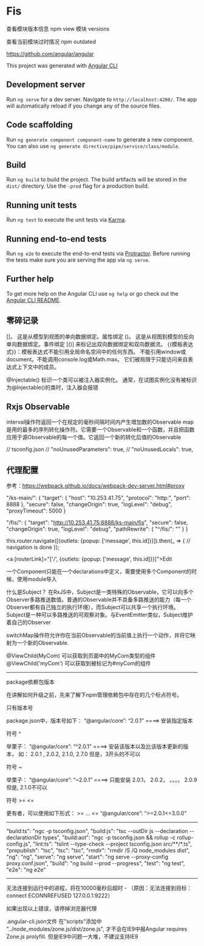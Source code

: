 # Fis

查看模块版本信息
npm view 模块 versions

查看当前模块过时情况
npm outdated

https://github.com/angular/angular

This project was generated with [Angular CLI](https://github.com/angular/angular-cli)

## Development server
Run `ng serve` for a dev server. Navigate to `http://localhost:4200/`. The app will automatically reload if you change any of the source files.

## Code scaffolding

Run `ng generate component component-name` to generate a new component. You can also use `ng generate directive/pipe/service/class/module`.

## Build

Run `ng build` to build the project. The build artifacts will be stored in the `dist/` directory. Use the `-prod` flag for a production build.

## Running unit tests

Run `ng test` to execute the unit tests via [Karma](https://karma-runner.github.io).

## Running end-to-end tests

Run `ng e2e` to execute the end-to-end tests via [Protractor](http://www.protractortest.org/).
Before running the tests make sure you are serving the app via `ng serve`.

## Further help

To get more help on the Angular CLI use `ng help` or go check out the [Angular CLI README](https://github.com/angular/angular-cli/blob/master/README.md).


## 零碎记录
[]。 这是从模型到视图的单向数据绑定。属性绑定
()。 这是从视图到模型的反向单向数据绑定。事件绑定
[()] 来标记出双向数据绑定和双向数据流。
{{模板表达式}}：模板表达式不能引用全局命名空间中的任何东西。 不能引用window或document。不能调用console.log或Math.max。 它们被局限于只能访问来自表达式上下文中的成员。

@Injectable() 标识一个类可以被注入器实例化。 通常，在试图实例化没有被标识为@Injectable()的类时，注入器会报错


## Rxjs Observable
interval操作符返回一个在规定的毫秒间隔时间内产生增加数的Observable
map是用的最多的序列转化操作符。它需要一个Observable和一个函数，并且把函数应用于源Observable的每一个值。它返回一个新的转化后值的Observable


// tsconfig.json
// "noUnusedParameters": true,
    // "noUnusedLocals": true,


## 代理配置
参考：https://webpack.github.io/docs/webpack-dev-server.html#proxy

"/ks-main/": {
    "target": {
        "host": "10.253.41.75",
        "protocol": "http:",
        "port": 8888
    },
    "secure": false,
    "changeOrigin": true,
    "logLevel": "debug",
    "proxyTimeout": 5000
}

"/fis/": {
    "target": "http://10.253.41.75:8888/ks-main/fis",
    "secure": false,
    "changeOrigin": true,
    "logLevel": "debug",
    "pathRewrite": {
        "^/fis/": ""
    }
}

this.router.navigate([{outlets: {popup: ['message', this.id]}}]).then(_ => {
   // navigation is done
  });


<a [routerLink]="['/', {outlets: {popup: ['message', this.id]}}]">Edit</a>

一个Component只能在一个declarations中定义，需要使用多个Component的时候，使用module导入


什么是Subject？ 在RxJS中，Subject是一类特殊的Observable，它可以向多个Observer多路推送数值。普通的Observable并不具备多路推送的能力（每一个Observer都有自己独立的执行环境），而Subject可以共享一个执行环境。
Subject是一种可以多路推送的可观察对象。与EventEmitter类似，Subject维护着自己的Observer

switchMap操作符允许你在当前Observable的当前值上执行一个动作，并将它映射为一个新的Observable.

@ViewChild(MyCom) 可以获取到页面中的MyCom类型的组件
@ViewChild('myCom') 可以获取到被标记为#myCom的组件


-------------------------------------------------------------------

package依赖包版本

在讲解如何升级之前，先来了解下npm管理依赖包中存在的几个标点符号。

只有版本号

package.json中，版本号如下： 
“@angular/core”: “2.0.1” ====> 安装指定版本

符号 ^

举栗子： “@angular/core”: “^2.0.1” 
====> 安装该版本以及比该版本更新的版本， 如： 2.0.1 , 2.0.2, 2.1.0, 2.7.0 
但是，3开头的不可以

符号 ~

举栗子： “@angular/core”: “~2.0.1” 
====> 只能安装 2.0.1， 2.0.2， 。。。。 2.0.9 
但是, 2.1.0不可以

符号 >= <=

更有者，可以使用如下形式： >= … <= 
“@angular/core”: “>=2.0.1<=3.0.0”

-------------------------------------------------------------------



"build:ts": "ngc -p tsconfig.json",
"build:js": "tsc --outDir js --declaration --declarationDir types",
"build:aot": "ngc -p tsconfig.json && rollup -c rollup-config.js",
"lint:ts": "tslint --type-check --project tsconfig.json src/**/*.ts",
"prepublish": "tsc",
"tsc": "tsc",
"rmdir": "rmdir /S /Q node_modules dist",
"ng": "ng",
"serve": "ng serve",
"start": "ng serve --proxy-config proxy.conf.json",
"build": "ng build --prod --progress",
"test": "ng test",
"e2e": "ng e2e"

----------------------------------------------------------------------

无法连接到运行中的进程，将在10000毫秒后超时 - （原因：无法连接到目标：connect ECONNREFUSED 127.0.0.1:9222）

如果出现以上错误，请停掉浏览器代理


.angular-cli.json文件
在"scripts"添加中
"../node_modules/zone.js/dist/zone.js",
才不会在IE9中报Angular requires Zone.js prolyfill.
但是IE9中问题一大堆，不建议支持IE9


